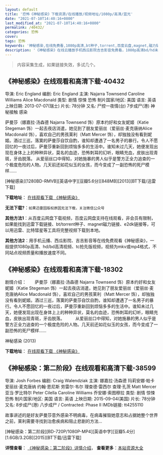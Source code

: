 ```yaml
---
layout: default
title: '恐怖《神秘感染》下载资源/在线播放/视频地址/1080p/高清/蓝光'
date: "2021-07-10T14:40:16+0800"
last_modified_at: "2021-07-10T14:40:16+0800"
permalink: /40432/
categories: 恐怖
cover:
tags: 恐怖
keywords: '神秘感染,在线免费看,1080p高清,bt种子,torrent,百度云盘,magnet,磁力链,迅雷下载资源'
description: '《神秘感染》在线云播放手机西瓜影院吉吉影音免费看，1080p高清bd/hd未删减完整版和tc抢先枪版，mkv/mp4格式，附带bt/torrent种子、magnet/磁力链、百度云盘、网盘资源迅雷下载链接'
---
```


>内容采集生成，如果链接失效，多试几个。


## 《神秘感染》在线观看和高清下载-40432

导演: Eric England 编剧: Eric England 主演: Najarra Townsend Caroline Williams Alice Macdonald 类型: 剧情 惊悚 恐怖 制片国家/地区: 美国 语言: 英语 上映日期: 2013-07-07(瑞士) 片长: 78分钟 又名: 尸控一夜情(台) 7步成尸(港) 神秘接触 感染

萨曼莎（娜嘉拉·汤森德 Najarra Townsend 饰）原本约好和女友妮姬（Katie Stegeman 饰）一起去夜店消遣，她见到了朋友爱丽丝（爱丽丝·麦克唐纳Alice Macdonald 饰），喜欢自己的男孩莱利（Matt Mercer 饰），却独独没有看到妮姬。酒过三巡，落寞的萨曼莎自饮自酌，谁知却遭遇了一名男子的暴行。令人不愿回忆的一夜过后，萨曼莎重新回到烦恼多多的生活中。谁知未过几天，她便发现出现在身体上上的种种异状，莫名的血迹，恐怖刺耳的幻听，眼睛充血，皮肤出现青斑，牙齿脱落。 从爱丽丝口中得知，对她施暴的男人似乎是警方正全力追查的一个极度危险的人物。几天前还如花似玉的女孩，而今变成了一副恐怖的死尸模样……


[神秘感染][1280BD-RMVB][英语中字][豆瓣5.6分][848MB][2013][BT下载/迅雷下载]

**下载地址**： [在线观看下载 《神秘感染》](https://www.btdx8.com/torrent/contracted_2013.html) 


**无法下载?**：`如果迅雷因版权原因无法下载，关注微信公众号 `

**其他方法1**：从百度云网盘下载视频，百度云网盘支持在线观看，非会员有限制，如果能找到迅雷下载链接、bt/torrent种子、magnet磁力链接、e2dk链接等，可以用迅雷、比特彗星等工具将完整视频下载到本地。

**其他方法2**：用手机云播、西瓜影院、吉吉影音等在线免费观看《神秘感染》，一般提供1080p高清、hd/bd高清视频、tc抢先版视频，视频为mkv或mp4格式，不同站点视频质量和播放速度不同。


## 《神秘感染》在线观看和高清下载-18302

剧情介绍：　　萨曼莎（娜嘉拉·汤森德 Najarra Townsend 饰）原本约好和女友妮姬（Katie Stegeman 饰）一起去夜店消遣，她见到了朋友爱丽丝（爱丽丝·麦克唐纳Alice Macdonald 饰），喜欢自己的男孩莱利（Matt Mercer 饰），却独独没有看到妮姬。酒过三巡，落寞的萨曼莎自饮自酌，谁知却遭遇了一名男子的暴行。令人不愿回忆的一夜过后，萨曼莎重新回到烦恼多多的生活中。谁知未过几天，她便发现出现在身体上上的种种异状，莫名的血迹，恐怖刺耳的幻听，眼睛充血，皮肤出现青斑，牙齿脱落。  　　从爱丽丝口中得知，对她施暴的男人似乎是警方正全力追查的一个极度危险的人物。几天前还如花似玉的女孩，而今变成了一副恐怖的死尸模样……


神秘感染 (2013)

**下载地址**： [在线观看下载 《神秘感染》](https://www.btbtdy.me/btdy/dy3045.html) 


## 《神秘感染：第二阶段》在线观看和高清下载-38599

导演: Josh Forbes 编剧: Craig Walendziak 主演: 娜嘉拉·汤森德 玛莉安娜·帕卡 爱丽丝·麦克唐纳 约翰·恩尼斯 劳雷尔·韦尔 理查德·雷西尔 查理·孔茨 Matt Mercer 亚当·罗比特尔 Peter Cilella Caroline Williams 乔安娜·索图穆拉 类型: 剧情 惊悚 恐怖 制片国家/地区: 美国 语言: 英语 上映日期: 2015-09-04(美国) 片长: 78分钟 又名: 8步成尸(港) 八步成尸 / Contracted: Phase II IMDb链接: tt4255110

故事讲述的是好友萨曼莎意外感染不明病毒，在病毒摧毁她意志和占据她整个世界之前，莱利需要寻找到治愈疾病和阻止悲剧的方法…


[神秘感染：第二阶段][BD-720P/1080P-MP4][英语中字][豆瓣5.4分][1.6GB/3.2GB][2015][BT下载/迅雷下载]

**详情查看**： [《神秘感染：第二阶段》详情介绍](/movie/38599/)， **查看更多**：[本站资源大全](/movie/t/all/)


